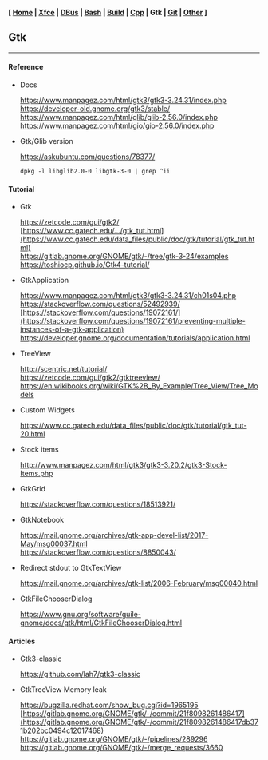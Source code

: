 **[ [Home](00-Home.html) | [Xfce](05-Xfce.html) | [DBus](10-DBus.html) | [Bash](15-Bash.html) | [Build](20-Build.html) | [Cpp](25-Cpp.html) | Gtk | [Git](35-Git.html) | [Other](99-Other.html) ]**

## Gtk

---

#### Reference

* Docs
    
    https://www.manpagez.com/html/gtk3/gtk3-3.24.31/index.php  
    https://developer-old.gnome.org/gtk3/stable/  
    https://www.manpagez.com/html/glib/glib-2.56.0/index.php  
    https://www.manpagez.com/html/gio/gio-2.56.0/index.php  

* Gtk/Glib version
    
    https://askubuntu.com/questions/78377/  
    
    `dpkg -l libglib2.0-0 libgtk-3-0 | grep ^ii`  

#### Tutorial

* Gtk
    
    https://zetcode.com/gui/gtk2/  
    [https://www.cc.gatech.edu/.../gtk_tut.html](https://www.cc.gatech.edu/data_files/public/doc/gtk/tutorial/gtk_tut.html)  
    https://gitlab.gnome.org/GNOME/gtk/-/tree/gtk-3-24/examples  
    https://toshiocp.github.io/Gtk4-tutorial/  

* GtkApplication
    
    https://www.manpagez.com/html/gtk3/gtk3-3.24.31/ch01s04.php  
    https://stackoverflow.com/questions/52492939/  
    [https://stackoverflow.com/questions/19072161/](https://stackoverflow.com/questions/19072161/preventing-multiple-instances-of-a-gtk-application)  
    https://developer.gnome.org/documentation/tutorials/application.html  

* TreeView

    http://scentric.net/tutorial/  
    https://zetcode.com/gui/gtk2/gtktreeview/  
    https://en.wikibooks.org/wiki/GTK%2B_By_Example/Tree_View/Tree_Models  

* Custom Widgets

    https://www.cc.gatech.edu/data_files/public/doc/gtk/tutorial/gtk_tut-20.html  

* Stock items
    
    http://www.manpagez.com/html/gtk3/gtk3-3.20.2/gtk3-Stock-Items.php  
    
* GtkGrid

    https://stackoverflow.com/questions/18513921/  

* GtkNotebook

    https://mail.gnome.org/archives/gtk-app-devel-list/2017-May/msg00037.html  
    https://stackoverflow.com/questions/8850043/  

* Redirect stdout to GtkTextView
    
    https://mail.gnome.org/archives/gtk-list/2006-February/msg00040.html  

* GtkFileChooserDialog
    
    https://www.gnu.org/software/guile-gnome/docs/gtk/html/GtkFileChooserDialog.html  



#### Articles

* Gtk3-classic
    
    https://github.com/lah7/gtk3-classic  

* GtkTreeView Memory leak
    
    https://bugzilla.redhat.com/show_bug.cgi?id=1965195  
    [https://gitlab.gnome.org/GNOME/gtk/-/commit/21f8098261486417](https://gitlab.gnome.org/GNOME/gtk/-/commit/21f8098261486417db371b202bc0494c12017468)  
    https://gitlab.gnome.org/GNOME/gtk/-/pipelines/289296  
    https://gitlab.gnome.org/GNOME/gtk/-/merge_requests/3660  


